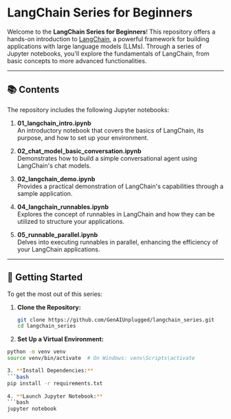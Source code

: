 # LangChain Series for Beginners

Welcome to the **LangChain Series for Beginners**! This repository offers a hands-on introduction to [LangChain](https://www.langchain.com/), a powerful framework for building applications with large language models (LLMs). Through a series of Jupyter notebooks, you'll explore the fundamentals of LangChain, from basic concepts to more advanced functionalities.

---

## 📚 Contents

The repository includes the following Jupyter notebooks:

1. **01_langchain_intro.ipynb**  
   An introductory notebook that covers the basics of LangChain, its purpose, and how to set up your environment.

2. **02_chat_model_basic_conversation.ipynb**  
   Demonstrates how to build a simple conversational agent using LangChain's chat models.

3. **02_langchain_demo.ipynb**  
   Provides a practical demonstration of LangChain's capabilities through a sample application.

4. **04_langchain_runnables.ipynb**  
   Explores the concept of runnables in LangChain and how they can be utilized to structure your applications.

5. **05_runnable_parallel.ipynb**  
   Delves into executing runnables in parallel, enhancing the efficiency of your LangChain applications.

---

## 🚀 Getting Started

To get the most out of this series:

1. **Clone the Repository:**

   ```bash
   git clone https://github.com/GenAIUnplugged/langchain_series.git
   cd langchain_series

2. **Set Up a Virtual Environment:**
  ```bash
python -m venv venv
source venv/bin/activate  # On Windows: venv\Scripts\activate

3. **Install Dependencies:**
```bash
pip install -r requirements.txt
   
4. **Launch Jupyter Notebook:**
```bash
jupyter notebook

